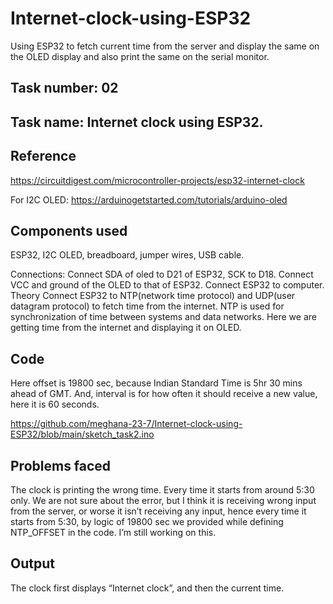 # Internet-clock-using-ESP32
Using ESP32 to fetch current time from the server and display the same on the OLED display and also print the same on the serial monitor.

## Task number: 02

## Task name: Internet clock using ESP32.

## Reference
https://circuitdigest.com/microcontroller-projects/esp32-internet-clock

For I2C OLED: https://arduinogetstarted.com/tutorials/arduino-oled

## Components used
ESP32, I2C OLED, breadboard, jumper wires, USB cable.

Connections: Connect SDA of oled to D21 of ESP32, SCK to D18. Connect VCC and ground of the OLED to that of ESP32. Connect ESP32 to computer.
Theory 
Connect ESP32 to NTP(network time protocol) and UDP(user datagram protocol) to fetch time from the internet. NTP is used for synchronization of time between systems and data networks. Here we are getting time from the internet and displaying it on OLED.

## Code
Here offset is 19800 sec, because Indian Standard Time is 5hr 30 mins ahead of GMT. And, interval is for how often it should receive a new value, here it is 60 seconds.

https://github.com/meghana-23-7/Internet-clock-using-ESP32/blob/main/sketch_task2.ino

## Problems faced
The clock is printing the wrong time. Every time it starts from around 5:30 only.  We are not sure about the error, but I think it is receiving wrong input from the server, or worse it isn’t receiving any input, hence every time it starts from 5:30, by logic of 19800 sec we provided while defining NTP_OFFSET in the code. I’m still working on this.

## Output
The clock first displays “Internet clock”, and then the current time.
